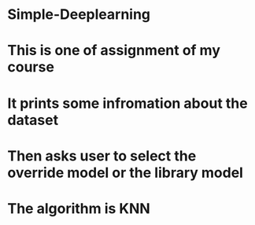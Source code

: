 # Simple-Deeplearning
# This is one of assignment of my course
# It prints some infromation about the dataset
# Then asks user to select the override model or the library model
# The algorithm is KNN

